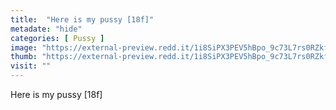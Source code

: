 ```yaml
---
title:  "Here is my pussy [18f]"
metadate: "hide"
categories: [ Pussy ]
image: "https://external-preview.redd.it/1i8SiPX3PEV5hBpo_9c73L7rs0RZkfVwbxkIWjueLXs.png?auto=webp&s=7e6b5004f9f5fdc1167a6da99ab4810d899acc57"
thumb: "https://external-preview.redd.it/1i8SiPX3PEV5hBpo_9c73L7rs0RZkfVwbxkIWjueLXs.png?width=1080&crop=smart&auto=webp&s=b347c2845e0fd4733b830b46d05f9e15aca8b8b2"
visit: ""
---
```

Here is my pussy [18f]
